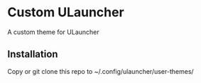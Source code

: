 # Custom ULauncher

A custom theme for ULauncher

## Installation

Copy or git clone this repo to ~/.config/ulauncher/user-themes/
